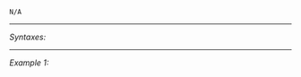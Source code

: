 `N/A`


---
*Syntaxes:*

<!-- [] call `BIS_fnc_moduleInit` -->

---
*Example 1:*

<!-- 
```sqf
[] call BIS_fnc_moduleInit;
``` -->